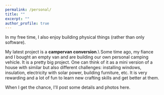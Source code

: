 ```yaml
---
permalink: /personal/
title: ""
excerpt: ""
author_profile: true
---
```


In my free time, I also enjoy building physical things (rather than only software).

My latest project is a <strong>campervan conversion</strong>.\\
Some time ago, my fiance and I bought an empty van and are building our own personal camping vehicle.
It is a pretty big project. 
One can think of it as a mini version of a house with similar but also different challenges: installing windows, insulation, electricity with solar power, building furniture, etc.
It is very rewarding and a lot of fun to learn new crafting skills and get better at them.

When I get the chance, I'll post some details and photos here.

